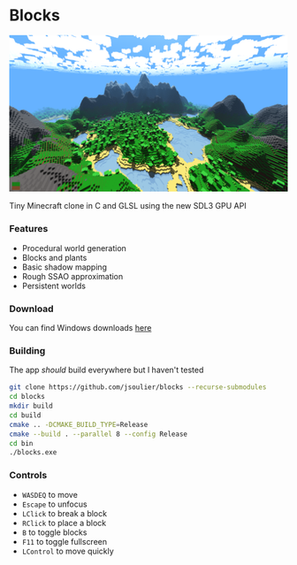 # Blocks

![](image.png)

Tiny Minecraft clone in C and GLSL using the new SDL3 GPU API

### Features

- Procedural world generation
- Blocks and plants
- Basic shadow mapping
- Rough SSAO approximation
- Persistent worlds

### Download

You can find Windows downloads [here](https://github.com/jsoulier/blocks/releases)

### Building

The app _should_ build everywhere but I haven't tested

```bash
git clone https://github.com/jsoulier/blocks --recurse-submodules
cd blocks
mkdir build
cd build
cmake .. -DCMAKE_BUILD_TYPE=Release
cmake --build . --parallel 8 --config Release
cd bin
./blocks.exe
```

### Controls
- `WASDEQ` to move
- `Escape` to unfocus
- `LClick` to break a block
- `RClick` to place a block
- `B` to toggle blocks
- `F11` to toggle fullscreen
- `LControl` to move quickly